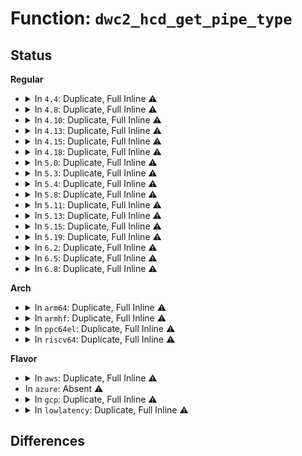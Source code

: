 # Function: <code>dwc2_hcd_get_pipe_type</code>

## Status
<b>Regular</b>
<ul>
<li>
<details>
<summary>In <code>4.4</code>: Duplicate, Full Inline ⚠️</summary>

**Collision:** Static Duplication

**Inline:** Full

**Transformation:** False

**Instances:**

```
In drivers/usb/dwc2/hcd.c (0)
Location: drivers/usb/dwc2/hcd.h:409
Inline: True
```
```
In drivers/usb/dwc2/hcd_intr.c (0)
Location: drivers/usb/dwc2/hcd.h:409
Inline: True
```
```
In drivers/usb/dwc2/hcd_queue.c (0)
Location: drivers/usb/dwc2/hcd.h:409
Inline: True
```
</details>
</li>
<li>
<details>
<summary>In <code>4.8</code>: Duplicate, Full Inline ⚠️</summary>

**Collision:** Static Duplication

**Inline:** Full

**Transformation:** False

**Instances:**

```
In drivers/usb/dwc2/hcd.c (0)
Location: drivers/usb/dwc2/hcd.h:479
Inline: True
```
```
In drivers/usb/dwc2/hcd_intr.c (0)
Location: drivers/usb/dwc2/hcd.h:479
Inline: True
```
```
In drivers/usb/dwc2/hcd_queue.c (0)
Location: drivers/usb/dwc2/hcd.h:479
Inline: True
```
</details>
</li>
<li>
<details>
<summary>In <code>4.10</code>: Duplicate, Full Inline ⚠️</summary>

**Collision:** Static Duplication

**Inline:** Full

**Transformation:** False

**Instances:**

```
In drivers/usb/dwc2/hcd.c (0)
Location: drivers/usb/dwc2/hcd.h:479
Inline: True
```
```
In drivers/usb/dwc2/hcd_intr.c (0)
Location: drivers/usb/dwc2/hcd.h:479
Inline: True
```
```
In drivers/usb/dwc2/hcd_queue.c (0)
Location: drivers/usb/dwc2/hcd.h:479
Inline: True
```
</details>
</li>
<li>
<details>
<summary>In <code>4.13</code>: Duplicate, Full Inline ⚠️</summary>

**Collision:** Static Duplication

**Inline:** Full

**Transformation:** False

**Instances:**

```
In drivers/usb/dwc2/hcd.c (0)
Location: drivers/usb/dwc2/hcd.h:479
Inline: True
```
```
In drivers/usb/dwc2/hcd_intr.c (0)
Location: drivers/usb/dwc2/hcd.h:479
Inline: True
```
```
In drivers/usb/dwc2/hcd_queue.c (0)
Location: drivers/usb/dwc2/hcd.h:479
Inline: True
```
</details>
</li>
<li>
<details>
<summary>In <code>4.15</code>: Duplicate, Full Inline ⚠️</summary>

**Collision:** Static Duplication

**Inline:** Full

**Transformation:** False

**Instances:**

```
In drivers/usb/dwc2/hcd.c (0)
Location: drivers/usb/dwc2/hcd.h:480
Inline: True
```
```
In drivers/usb/dwc2/hcd_intr.c (0)
Location: drivers/usb/dwc2/hcd.h:480
Inline: True
```
```
In drivers/usb/dwc2/hcd_queue.c (0)
Location: drivers/usb/dwc2/hcd.h:480
Inline: True
```
</details>
</li>
<li>
<details>
<summary>In <code>4.18</code>: Duplicate, Full Inline ⚠️</summary>

**Collision:** Static Duplication

**Inline:** Full

**Transformation:** False

**Instances:**

```
In drivers/usb/dwc2/hcd.c (0)
Location: drivers/usb/dwc2/hcd.h:501
Inline: True
```
```
In drivers/usb/dwc2/hcd_intr.c (0)
Location: drivers/usb/dwc2/hcd.h:501
Inline: True
```
```
In drivers/usb/dwc2/hcd_queue.c (0)
Location: drivers/usb/dwc2/hcd.h:501
Inline: True
```
</details>
</li>
<li>
<details>
<summary>In <code>5.0</code>: Duplicate, Full Inline ⚠️</summary>

**Collision:** Static Duplication

**Inline:** Full

**Transformation:** False

**Instances:**

```
In drivers/usb/dwc2/hcd.c (0)
Location: drivers/usb/dwc2/hcd.h:501
Inline: True
```
```
In drivers/usb/dwc2/hcd_intr.c (0)
Location: drivers/usb/dwc2/hcd.h:501
Inline: True
```
```
In drivers/usb/dwc2/hcd_queue.c (0)
Location: drivers/usb/dwc2/hcd.h:501
Inline: True
```
</details>
</li>
<li>
<details>
<summary>In <code>5.3</code>: Duplicate, Full Inline ⚠️</summary>

**Collision:** Static Duplication

**Inline:** Full

**Transformation:** False

**Instances:**

```
In drivers/usb/dwc2/hcd.c (0)
Location: drivers/usb/dwc2/hcd.h:504
Inline: True
```
```
In drivers/usb/dwc2/hcd_intr.c (0)
Location: drivers/usb/dwc2/hcd.h:504
Inline: True
```
```
In drivers/usb/dwc2/hcd_queue.c (0)
Location: drivers/usb/dwc2/hcd.h:504
Inline: True
```
</details>
</li>
<li>
<details>
<summary>In <code>5.4</code>: Duplicate, Full Inline ⚠️</summary>

**Collision:** Static Duplication

**Inline:** Full

**Transformation:** False

**Instances:**

```
In drivers/usb/dwc2/hcd.c (0)
Location: drivers/usb/dwc2/hcd.h:504
Inline: True
```
```
In drivers/usb/dwc2/hcd_intr.c (0)
Location: drivers/usb/dwc2/hcd.h:504
Inline: True
```
```
In drivers/usb/dwc2/hcd_queue.c (0)
Location: drivers/usb/dwc2/hcd.h:504
Inline: True
```
</details>
</li>
<li>
<details>
<summary>In <code>5.8</code>: Duplicate, Full Inline ⚠️</summary>

**Collision:** Static Duplication

**Inline:** Full

**Transformation:** False

**Instances:**

```
In drivers/usb/dwc2/hcd.c (ffffffff818d922a)
Location: drivers/usb/dwc2/hcd.h:504
Inline: True
Inline callers:
  - drivers/usb/dwc2/hcd.c:dwc2_hc_init_xfer
```
```
In drivers/usb/dwc2/hcd_intr.c (ffffffff818e1b3d)
Location: drivers/usb/dwc2/hcd.h:504
Inline: True
Inline callers:
  - drivers/usb/dwc2/hcd_intr.c:dwc2_hc_frmovrun_intr
  - drivers/usb/dwc2/hcd_intr.c:dwc2_hc_xacterr_intr
  - drivers/usb/dwc2/hcd_intr.c:dwc2_hc_ahberr_intr
  - drivers/usb/dwc2/hcd_intr.c:dwc2_hc_nak_intr
  - drivers/usb/dwc2/hcd_intr.c:dwc2_hc_stall_intr
  - drivers/usb/dwc2/hcd_intr.c:dwc2_hc_xfercomp_intr
```
```
In drivers/usb/dwc2/hcd_queue.c (ffffffff818e51ca)
Location: drivers/usb/dwc2/hcd.h:504
Inline: True
Inline callers:
  - drivers/usb/dwc2/hcd_queue.c:dwc2_hcd_qtd_init
  - drivers/usb/dwc2/hcd_queue.c:dwc2_qh_init
```
</details>
</li>
<li>
<details>
<summary>In <code>5.11</code>: Duplicate, Full Inline ⚠️</summary>

**Collision:** Static Duplication

**Inline:** Full

**Transformation:** False

**Instances:**

```
In drivers/usb/dwc2/hcd.c (ffffffff818e317a)
Location: drivers/usb/dwc2/hcd.h:504
Inline: True
Inline callers:
  - drivers/usb/dwc2/hcd.c:dwc2_hc_init_xfer
```
```
In drivers/usb/dwc2/hcd_intr.c (ffffffff818eb39d)
Location: drivers/usb/dwc2/hcd.h:504
Inline: True
Inline callers:
  - drivers/usb/dwc2/hcd_intr.c:dwc2_hc_frmovrun_intr
  - drivers/usb/dwc2/hcd_intr.c:dwc2_hc_xacterr_intr
  - drivers/usb/dwc2/hcd_intr.c:dwc2_hc_ahberr_intr
  - drivers/usb/dwc2/hcd_intr.c:dwc2_hc_nak_intr
  - drivers/usb/dwc2/hcd_intr.c:dwc2_hc_stall_intr
  - drivers/usb/dwc2/hcd_intr.c:dwc2_hc_xfercomp_intr
```
```
In drivers/usb/dwc2/hcd_queue.c (ffffffff818ee69a)
Location: drivers/usb/dwc2/hcd.h:504
Inline: True
Inline callers:
  - drivers/usb/dwc2/hcd_queue.c:dwc2_hcd_qtd_init
  - drivers/usb/dwc2/hcd_queue.c:dwc2_qh_init
```
</details>
</li>
<li>
<details>
<summary>In <code>5.13</code>: Duplicate, Full Inline ⚠️</summary>

**Collision:** Static Duplication

**Inline:** Full

**Transformation:** False

**Instances:**

```
In drivers/usb/dwc2/hcd.c (ffffffff818c64ed)
Location: drivers/usb/dwc2/hcd.h:504
Inline: True
Inline callers:
  - drivers/usb/dwc2/hcd.c:dwc2_hc_init_xfer
```
```
In drivers/usb/dwc2/hcd_intr.c (ffffffff818ced6d)
Location: drivers/usb/dwc2/hcd.h:504
Inline: True
Inline callers:
  - drivers/usb/dwc2/hcd_intr.c:dwc2_hc_frmovrun_intr
  - drivers/usb/dwc2/hcd_intr.c:dwc2_hc_xacterr_intr
  - drivers/usb/dwc2/hcd_intr.c:dwc2_hc_ahberr_intr
  - drivers/usb/dwc2/hcd_intr.c:dwc2_hc_nak_intr
  - drivers/usb/dwc2/hcd_intr.c:dwc2_hc_stall_intr
  - drivers/usb/dwc2/hcd_intr.c:dwc2_hc_xfercomp_intr
```
```
In drivers/usb/dwc2/hcd_queue.c (ffffffff818d1e9a)
Location: drivers/usb/dwc2/hcd.h:504
Inline: True
Inline callers:
  - drivers/usb/dwc2/hcd_queue.c:dwc2_hcd_qtd_init
  - drivers/usb/dwc2/hcd_queue.c:dwc2_qh_init
```
</details>
</li>
<li>
<details>
<summary>In <code>5.15</code>: Duplicate, Full Inline ⚠️</summary>

**Collision:** Static Duplication

**Inline:** Full

**Transformation:** False

**Instances:**

```
In drivers/usb/dwc2/hcd.c (ffffffff8195e756)
Location: drivers/usb/dwc2/hcd.h:504
Inline: True
Inline callers:
  - drivers/usb/dwc2/hcd.c:dwc2_hc_init_xfer
```
```
In drivers/usb/dwc2/hcd_intr.c (ffffffff81968b0f)
Location: drivers/usb/dwc2/hcd.h:504
Inline: True
Inline callers:
  - drivers/usb/dwc2/hcd_intr.c:dwc2_hc_frmovrun_intr
  - drivers/usb/dwc2/hcd_intr.c:dwc2_hc_xacterr_intr
  - drivers/usb/dwc2/hcd_intr.c:dwc2_hc_ahberr_intr
  - drivers/usb/dwc2/hcd_intr.c:dwc2_hc_nak_intr
  - drivers/usb/dwc2/hcd_intr.c:dwc2_hc_stall_intr
  - drivers/usb/dwc2/hcd_intr.c:dwc2_hc_xfercomp_intr
```
```
In drivers/usb/dwc2/hcd_queue.c (ffffffff8196c8ba)
Location: drivers/usb/dwc2/hcd.h:504
Inline: True
Inline callers:
  - drivers/usb/dwc2/hcd_queue.c:dwc2_hcd_qtd_init
  - drivers/usb/dwc2/hcd_queue.c:dwc2_qh_init
```
</details>
</li>
<li>
<details>
<summary>In <code>5.19</code>: Duplicate, Full Inline ⚠️</summary>

**Collision:** Static Duplication

**Inline:** Full

**Transformation:** False

**Instances:**

```
In drivers/usb/dwc2/hcd.c (ffffffff81ab8b46)
Location: drivers/usb/dwc2/hcd.h:504
Inline: True
Inline callers:
  - drivers/usb/dwc2/hcd.c:dwc2_hc_init_xfer
```
```
In drivers/usb/dwc2/hcd_intr.c (ffffffff81ac2d01)
Location: drivers/usb/dwc2/hcd.h:504
Inline: True
Inline callers:
  - drivers/usb/dwc2/hcd_intr.c:dwc2_hc_frmovrun_intr
  - drivers/usb/dwc2/hcd_intr.c:dwc2_hc_xacterr_intr
  - drivers/usb/dwc2/hcd_intr.c:dwc2_hc_ahberr_intr
  - drivers/usb/dwc2/hcd_intr.c:dwc2_hc_nak_intr
  - drivers/usb/dwc2/hcd_intr.c:dwc2_hc_stall_intr
  - drivers/usb/dwc2/hcd_intr.c:dwc2_hc_xfercomp_intr
```
```
In drivers/usb/dwc2/hcd_queue.c (ffffffff81ac6d4a)
Location: drivers/usb/dwc2/hcd.h:504
Inline: True
Inline callers:
  - drivers/usb/dwc2/hcd_queue.c:dwc2_hcd_qtd_init
  - drivers/usb/dwc2/hcd_queue.c:dwc2_qh_init
```
</details>
</li>
<li>
<details>
<summary>In <code>6.2</code>: Duplicate, Full Inline ⚠️</summary>

**Collision:** Static Duplication

**Inline:** Full

**Transformation:** False

**Instances:**

```
In drivers/usb/dwc2/hcd.c (ffffffff81c41c96)
Location: drivers/usb/dwc2/hcd.h:475
Inline: True
Inline callers:
  - drivers/usb/dwc2/hcd.c:dwc2_hc_init_xfer
```
```
In drivers/usb/dwc2/hcd_intr.c (ffffffff81c4cbf1)
Location: drivers/usb/dwc2/hcd.h:475
Inline: True
Inline callers:
  - drivers/usb/dwc2/hcd_intr.c:dwc2_hc_frmovrun_intr
  - drivers/usb/dwc2/hcd_intr.c:dwc2_hc_xacterr_intr
  - drivers/usb/dwc2/hcd_intr.c:dwc2_hc_ahberr_intr
  - drivers/usb/dwc2/hcd_intr.c:dwc2_hc_nak_intr
  - drivers/usb/dwc2/hcd_intr.c:dwc2_hc_stall_intr
  - drivers/usb/dwc2/hcd_intr.c:dwc2_hc_xfercomp_intr
```
```
In drivers/usb/dwc2/hcd_queue.c (ffffffff81c50f1a)
Location: drivers/usb/dwc2/hcd.h:475
Inline: True
Inline callers:
  - drivers/usb/dwc2/hcd_queue.c:dwc2_hcd_qtd_init
  - drivers/usb/dwc2/hcd_queue.c:dwc2_qh_init
```
</details>
</li>
<li>
<details>
<summary>In <code>6.5</code>: Duplicate, Full Inline ⚠️</summary>

**Collision:** Static Duplication

**Inline:** Full

**Transformation:** False

**Instances:**

```
In drivers/usb/dwc2/hcd.c (ffffffff81ca9266)
Location: drivers/usb/dwc2/hcd.h:475
Inline: True
Inline callers:
  - drivers/usb/dwc2/hcd.c:dwc2_hc_init_xfer
```
```
In drivers/usb/dwc2/hcd_intr.c (ffffffff81cb4261)
Location: drivers/usb/dwc2/hcd.h:475
Inline: True
Inline callers:
  - drivers/usb/dwc2/hcd_intr.c:dwc2_hc_frmovrun_intr
  - drivers/usb/dwc2/hcd_intr.c:dwc2_hc_xacterr_intr
  - drivers/usb/dwc2/hcd_intr.c:dwc2_hc_ahberr_intr
  - drivers/usb/dwc2/hcd_intr.c:dwc2_hc_nak_intr
  - drivers/usb/dwc2/hcd_intr.c:dwc2_hc_stall_intr
  - drivers/usb/dwc2/hcd_intr.c:dwc2_hc_xfercomp_intr
```
```
In drivers/usb/dwc2/hcd_queue.c (ffffffff81cb849a)
Location: drivers/usb/dwc2/hcd.h:475
Inline: True
Inline callers:
  - drivers/usb/dwc2/hcd_queue.c:dwc2_hcd_qtd_init
  - drivers/usb/dwc2/hcd_queue.c:dwc2_qh_init
```
</details>
</li>
<li>
<details>
<summary>In <code>6.8</code>: Duplicate, Full Inline ⚠️</summary>

**Collision:** Static Duplication

**Inline:** Full

**Transformation:** False

**Instances:**

```
In drivers/usb/dwc2/hcd.c (ffffffff81d5df16)
Location: drivers/usb/dwc2/hcd.h:475
Inline: True
Inline callers:
  - drivers/usb/dwc2/hcd.c:dwc2_hc_init_xfer
```
```
In drivers/usb/dwc2/hcd_intr.c (ffffffff81d68f91)
Location: drivers/usb/dwc2/hcd.h:475
Inline: True
Inline callers:
  - drivers/usb/dwc2/hcd_intr.c:dwc2_hc_frmovrun_intr
  - drivers/usb/dwc2/hcd_intr.c:dwc2_hc_xacterr_intr
  - drivers/usb/dwc2/hcd_intr.c:dwc2_hc_ahberr_intr
  - drivers/usb/dwc2/hcd_intr.c:dwc2_hc_nak_intr
  - drivers/usb/dwc2/hcd_intr.c:dwc2_hc_stall_intr
  - drivers/usb/dwc2/hcd_intr.c:dwc2_hc_xfercomp_intr
```
```
In drivers/usb/dwc2/hcd_queue.c (ffffffff81d6d20a)
Location: drivers/usb/dwc2/hcd.h:475
Inline: True
Inline callers:
  - drivers/usb/dwc2/hcd_queue.c:dwc2_hcd_qtd_init
  - drivers/usb/dwc2/hcd_queue.c:dwc2_qh_init
```
</details>
</li>
</ul>
<b>Arch</b>
<ul>
<li>
<details>
<summary>In <code>arm64</code>: Duplicate, Full Inline ⚠️</summary>

**Collision:** Static Duplication

**Inline:** Full

**Transformation:** False

**Instances:**

```
In drivers/usb/dwc2/hcd.c (0)
Location: drivers/usb/dwc2/hcd.h:504
Inline: True
```
```
In drivers/usb/dwc2/hcd_intr.c (0)
Location: drivers/usb/dwc2/hcd.h:504
Inline: True
```
```
In drivers/usb/dwc2/hcd_queue.c (0)
Location: drivers/usb/dwc2/hcd.h:504
Inline: True
```
</details>
</li>
<li>
<details>
<summary>In <code>armhf</code>: Duplicate, Full Inline ⚠️</summary>

**Collision:** Static Duplication

**Inline:** Full

**Transformation:** False

**Instances:**

```
In drivers/usb/dwc2/hcd.c (c0b13a24)
Location: drivers/usb/dwc2/hcd.h:504
Inline: True
Inline callers:
  - drivers/usb/dwc2/hcd.c:dwc2_assign_and_init_hc
```
```
In drivers/usb/dwc2/hcd_intr.c (c0b1b918)
Location: drivers/usb/dwc2/hcd.h:504
Inline: True
Inline callers:
  - drivers/usb/dwc2/hcd_intr.c:dwc2_hc_frmovrun_intr
  - drivers/usb/dwc2/hcd_intr.c:dwc2_hc_xacterr_intr
  - drivers/usb/dwc2/hcd_intr.c:dwc2_hc_ahberr_intr
  - drivers/usb/dwc2/hcd_intr.c:dwc2_hc_nak_intr
  - drivers/usb/dwc2/hcd_intr.c:dwc2_hc_stall_intr
  - drivers/usb/dwc2/hcd_intr.c:dwc2_hc_xfercomp_intr
```
```
In drivers/usb/dwc2/hcd_queue.c (c0b1f4ec)
Location: drivers/usb/dwc2/hcd.h:504
Inline: True
Inline callers:
  - drivers/usb/dwc2/hcd_queue.c:dwc2_hcd_qtd_init
  - drivers/usb/dwc2/hcd_queue.c:dwc2_hcd_qh_create
```
</details>
</li>
<li>
<details>
<summary>In <code>ppc64el</code>: Duplicate, Full Inline ⚠️</summary>

**Collision:** Static Duplication

**Inline:** Full

**Transformation:** False

**Instances:**

```
In drivers/usb/dwc2/hcd.c (0)
Location: drivers/usb/dwc2/hcd.h:504
Inline: True
```
```
In drivers/usb/dwc2/hcd_intr.c (0)
Location: drivers/usb/dwc2/hcd.h:504
Inline: True
```
```
In drivers/usb/dwc2/hcd_queue.c (0)
Location: drivers/usb/dwc2/hcd.h:504
Inline: True
```
</details>
</li>
<li>
<details>
<summary>In <code>riscv64</code>: Duplicate, Full Inline ⚠️</summary>

**Collision:** Static Duplication

**Inline:** Full

**Transformation:** False

**Instances:**

```
In drivers/usb/dwc2/hcd.c (0)
Location: drivers/usb/dwc2/hcd.h:504
Inline: True
```
```
In drivers/usb/dwc2/hcd_intr.c (0)
Location: drivers/usb/dwc2/hcd.h:504
Inline: True
```
```
In drivers/usb/dwc2/hcd_queue.c (0)
Location: drivers/usb/dwc2/hcd.h:504
Inline: True
```
</details>
</li>
</ul>
<b>Flavor</b>
<ul>
<li>
<details>
<summary>In <code>aws</code>: Duplicate, Full Inline ⚠️</summary>

**Collision:** Static Duplication

**Inline:** Full

**Transformation:** False

**Instances:**

```
In drivers/usb/dwc2/hcd.c (0)
Location: drivers/usb/dwc2/hcd.h:504
Inline: True
```
```
In drivers/usb/dwc2/hcd_intr.c (0)
Location: drivers/usb/dwc2/hcd.h:504
Inline: True
```
```
In drivers/usb/dwc2/hcd_queue.c (0)
Location: drivers/usb/dwc2/hcd.h:504
Inline: True
```
</details>
</li>
<li>
In <code>azure</code>: Absent ⚠️
</li>
<li>
<details>
<summary>In <code>gcp</code>: Duplicate, Full Inline ⚠️</summary>

**Collision:** Static Duplication

**Inline:** Full

**Transformation:** False

**Instances:**

```
In drivers/usb/dwc2/hcd.c (0)
Location: drivers/usb/dwc2/hcd.h:504
Inline: True
```
```
In drivers/usb/dwc2/hcd_intr.c (0)
Location: drivers/usb/dwc2/hcd.h:504
Inline: True
```
```
In drivers/usb/dwc2/hcd_queue.c (0)
Location: drivers/usb/dwc2/hcd.h:504
Inline: True
```
</details>
</li>
<li>
<details>
<summary>In <code>lowlatency</code>: Duplicate, Full Inline ⚠️</summary>

**Collision:** Static Duplication

**Inline:** Full

**Transformation:** False

**Instances:**

```
In drivers/usb/dwc2/hcd.c (0)
Location: drivers/usb/dwc2/hcd.h:504
Inline: True
```
```
In drivers/usb/dwc2/hcd_intr.c (0)
Location: drivers/usb/dwc2/hcd.h:504
Inline: True
```
```
In drivers/usb/dwc2/hcd_queue.c (0)
Location: drivers/usb/dwc2/hcd.h:504
Inline: True
```
</details>
</li>
</ul>

## Differences
